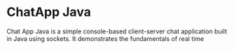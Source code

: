 <h1>ChatApp Java</h1>
<p>
  Chat App Java is a simple console-based client-server chat application built in Java using sockets. It demonstrates the fundamentals of real time
</p> 
